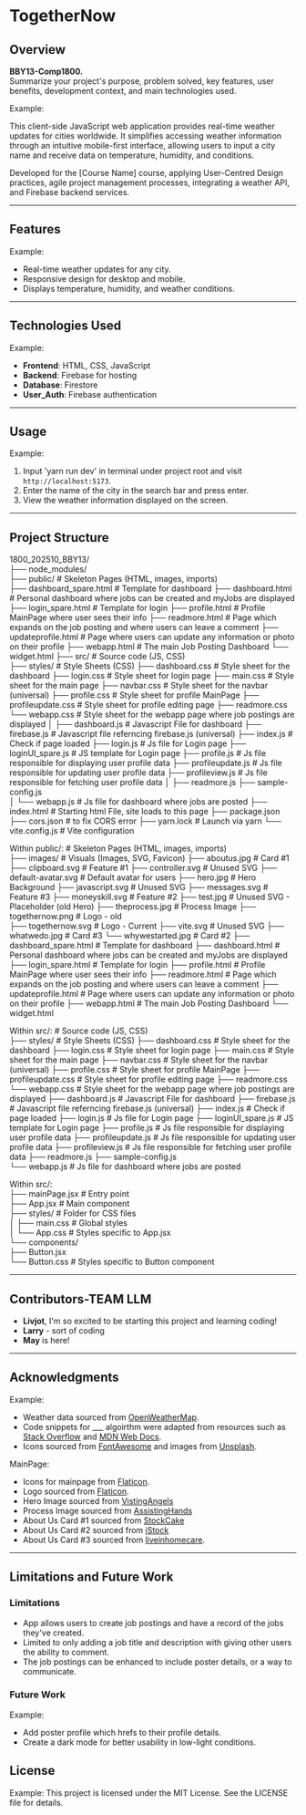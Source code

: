 


# TogetherNow


## Overview
**BBY13-Comp1800.**  
Summarize your project's purpose, problem solved, key features, user benefits, development context, and main technologies used.

Example:

This client-side JavaScript web application provides real-time weather updates for cities worldwide. It simplifies accessing weather information through an intuitive mobile-first interface, allowing users to input a city name and receive data on temperature, humidity, and conditions.

Developed for the [Course Name] course, applying User-Centred Design practices, agile project management processes, integrating a weather API, and Firebase backend services.

---

## Features

Example:
- Real-time weather updates for any city.
- Responsive design for desktop and mobile.
- Displays temperature, humidity, and weather conditions.

---

## Technologies Used

Example:
- **Frontend**: HTML, CSS, JavaScript
- **Backend**: Firebase for hosting
- **Database**: Firestore
- **User_Auth**: Firebase authentication

---

## Usage

Example:
1. Input 'yarn run dev' in terminal under project root and visit `http://localhost:5173`.
2. Enter the name of the city in the search bar and press enter.
3. View the weather information displayed on the screen.

---

## Project Structure

1800_202510_BBY13/  
├── node_modules/  
├── public/           # Skeleton Pages (HTML, images, imports)  
    ├── dashboard_spare.html    # Template for dashboard
    ├── dashboard.html          # Personal dashboard where jobs can be created and myJobs are displayed
    ├── login_spare.html        # Template for login
    ├── profile.html            # Profile MainPage where user sees their info
    ├── readmore.html           # Page which expands on the job posting and where users can leave a comment
    ├── updateprofile.html      # Page where users can update any information or photo on their profile
    ├── webapp.html             # The main Job Posting Dashboard
    └── widget.html
├── src/             # Source code (JS, CSS)  
    ├── styles/         # Style Sheets (CSS)
        ├── dashboard.css       # Style sheet for the dashboard
        ├── login.css           # Style sheet for login page
        ├── main.css            # Style sheet for the main page
        ├── navbar.css          # Style sheet for the navbar (universal)
        ├── profile.css         # Style sheet for profile MainPage
        ├── profileupdate.css   # Style sheet for profile editing page
        ├── readmore.css        
        └── webapp.css          # Style sheet for the webapp page where job postings are displayed
│   ├── dashboard.js        # Javascript File for dashboard 
    ├── firebase.js         # Javascript file referncing firebase.js (universal)
    ├── index.js            # Check if page loaded
    ├── login.js            # Js file for Login page
    ├── loginUI_spare.js    # JS template for Login page
    ├── profile.js          # Js file responsible for displaying user profile data
    ├── profileupdate.js    # Js file responsible for updating user profile data
    ├── profileview.js      # Js file responsible for fetching user profile data
│   ├── readmore.js
    ├── sample-config.js    
│   └── webapp.js           # Js file for dashboard where jobs are posted
├── index.html       # Starting html File, site loads to this page
├── package.json 
├── cors.json        # to fix CORS error 
├── yarn.lock        # Launch via yarn
└── vite.config.js   # Vite configuration  

Within public/:           # Skeleton Pages (HTML, images, imports)  
├── images/         # Visuals (Images, SVG, Favicon)
    ├── aboutus.jpg             # Card #1
    ├── clipboard.svg           # Feature #1
    ├── controller.svg          # Unused SVG
    ├── default-avatar.svg      # Default avatar for users
    ├── hero.jpg                # Hero Background
    ├── javascript.svg          # Unused SVG
    ├── messages.svg            # Feature #3
    ├── moneyskill.svg          # Feature #2
    ├── test.jpg                # Unused SVG - Placeholder (old Hero)
    ├── theprocess.jpg          # Process Image
    ├── togethernow.png         # Logo - old    
    ├── togethernow.svg         # Logo - Current
    ├── vite.svg                # Unused SVG
    ├── whatwedo.jpg            # Card #3
    └── whywestarted.jpg        # Card #2
├── dashboard_spare.html    # Template for dashboard
├── dashboard.html          # Personal dashboard where jobs can be created and myJobs are displayed
├── login_spare.html        # Template for login
├── profile.html            # Profile MainPage where user sees their info
├── readmore.html           # Page which expands on the job posting and where users can leave a comment
├── updateprofile.html      # Page where users can update any information or photo on their profile
├── webapp.html             # The main Job Posting Dashboard
└── widget.html


Within src/:             # Source code (JS, CSS)  
├── styles/         # Style Sheets (CSS)
    ├── dashboard.css       # Style sheet for the dashboard
    ├── login.css           # Style sheet for login page
    ├── main.css            # Style sheet for the main page
    ├── navbar.css          # Style sheet for the navbar (universal)
    ├── profile.css         # Style sheet for profile MainPage
    ├── profileupdate.css   # Style sheet for profile editing page
    ├── readmore.css        
    └── webapp.css          # Style sheet for the webapp page where job postings are displayed
├── dashboard.js        # Javascript File for dashboard 
├── firebase.js         # Javascript file referncing firebase.js (universal)
├── index.js            # Check if page loaded
├── login.js            # Js file for Login page
├── loginUI_spare.js    # JS template for Login page
├── profile.js          # Js file responsible for displaying user profile data
├── profileupdate.js    # Js file responsible for updating user profile data
├── profileview.js      # Js file responsible for fetching user profile data
├── readmore.js
├── sample-config.js    
└── webapp.js           # Js file for dashboard where jobs are posted 

Within src/:  
├── mainPage.jsx         # Entry point  
├── App.jsx          # Main component  
├── styles/          # Folder for CSS files  
│   ├── main.css     # Global styles  
│   └── App.css      # Styles specific to App.jsx  
└── components/  
    ├── Button.jsx  
    └── Button.css   # Styles specific to Button component  

---

## Contributors-TEAM LLM
- **Livjot**, I'm so excited to be starting this project and learning coding! 
- **Larry** - sort of coding
- **May** is here!
---

## Acknowledgments

Example:
- Weather data sourced from [OpenWeatherMap](https://openweathermap.org/).
- Code snippets for ___ algoirthm were adapted from resources such as [Stack Overflow](https://stackoverflow.com/) and [MDN Web Docs](https://developer.mozilla.org/).
- Icons sourced from [FontAwesome](https://fontawesome.com/) and images from [Unsplash](https://unsplash.com/).

MainPage:
- Icons for mainpage from [Flaticon](https://www.flaticon.com/icon-fonts-most-downloaded?weight=bold&type=uicon).
- Logo sourced from [Flaticon](https://www.flaticon.com/free-icon/hug_7081266).
- Hero Image sourced from [VistingAngels](https://www.visitingangels.com/articles/outdoor-activities-for-seniors-caregivers/200)
- Process Image sourced from [AssistingHands](https://www.assistinghands-il-wi.com/blog/teach-senior-parents-to-use-technology/)
- About Us Card #1 sourced from [StockCake](https://stockcake.com/i/generational-handshake-outdoors_1449259_561774)
- About Us Card #2 sourced from [iStock](https://www.istockphoto.com/photo/senior-men-embracing-on-a-pool-party-gm1390899974-447704106)
- About Us Card #3 sourced from [liveinhomecare](https://www.liveinhomecare.com/helping-the-elderly-july-2021-2/helping-the-elderly/).
---

## Limitations and Future Work
### Limitations

- App allows users to create job postings and have a record of the jobs they've created.
- Limited to only adding a job title and description with giving other users the ability to comment.
- The job postings can be enhanced to include poster details, or a way to communicate.

### Future Work

Example: 
- Add poster profile which hrefs to their profile details.
- Create a dark mode for better usability in low-light conditions.

## License

Example:
This project is licensed under the MIT License. See the LICENSE file for details.




